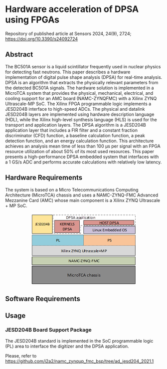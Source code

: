 # Hardware acceleration of DPSA using FPGAs
Repository of published article at Sensors 2024, 24(9), 2724; https://doi.org/10.3390/s24092724 

## Abstract

The BC501A sensor is a liquid scintillator frequently used in nuclear physics for detecting fast neutrons. This paper describes a hardware implementation of digital pulse shape analysis (DPSA) for real-time analysis. DPSA is an algorithm that extracts the physically relevant parameters from the detected BC501A signals. The hardware solution is implemented in a MicroTCA system that provides the physical, mechanical, electrical, and cooling support for an AMC board (NAMC-ZYNQFMC) with a Xilinx ZYNQ Ultrascale-MP SoC. The Xilinx FPGA programmable logic implements a JESD204B interface to high-speed ADCs. The physical and datalink JESD204B layers are implemented using hardware description language (HDL), while the Xilinx high-level synthesis language (HLS) is used for the transport and application layers. The DPSA algorithm is a JESD204B application layer that includes a FIR filter and a constant fraction discriminator (CFD) function, a baseline calculation function, a peak detection function, and an energy calculation function. This architecture achieves an analysis mean time of less than 100 μs per signal with an FPGA resource utilization of about 50% of its most used resources. This paper presents a high-performance DPSA embedded system that interfaces with a 1 GS/s ADC and performs accurate calculations with relatively low latency.

## Hardware Requirements

The system is based on a Micro Telecommunications Computing Architecture (MicroTCA) chassis and uses a NAMC-ZYNQ-FMC Advanced Mezzanine Card (AMC) whose main component is a Xilinx ZYNQ Ultrascale + MP SoC. 

<p align="center"><img src="images/hardware_elements.png"></p>

## Software Requirements

## Usage

### JESD204B Board Support Package

The JESD204B standard is implemented in the SoC programmable logic (PL) area to interface the digitizer and the DPSA application.

Please, refer to https://github.com/i2a2/namc_zynqup_fmc_bsp/tree/ad_jesd204_2021.1
